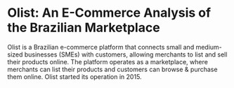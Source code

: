 # Olist: An E-Commerce Analysis of the Brazilian Marketplace

Olist is a Brazilian e-commerce platform that connects small and medium-sized businesses (SMEs) with customers, allowing merchants to list and sell their products online. The platform operates as a marketplace, where merchants can list their products and customers can browse & purchase them online. Olist started its operation in 2015.
